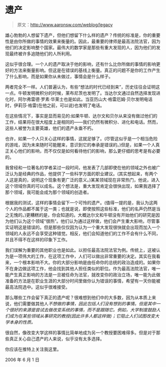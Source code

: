 # 遗产

> 原文：<http://www.aaronsw.com/weblog/legacy>

雄心勃勃的人想留下遗产，但他们想留下什么样的遗产？传统的标准是，你的重要性是由你所做的事情的效果来衡量的。因此，最重要的律师是最高法院法官，因为他们的决定影响整个国家。最伟大的数学家是那些有重大发现的人，因为他们的发现最终被许多追随他们的人所利用。

这似乎很合理。一个人的遗产取决于他的影响，还有什么比你所做的事情的影响更好的方法来衡量影响。但这是在错误的基线上衡量。真正的问题不是你的工作产生了什么影响，而是如果你从未做过，事情会是什么样子。

两者完全不一样。人们普遍认为，有些“想法的时代已经到来”，历史往往会证明这一点。牛顿发明微积分的时候，莱布尼茨也发明了。当达尔文通过自然选择发现进化时，阿尔弗雷德·罗素·华莱士也是如此。当亚历山大·格雷厄姆·贝尔发明电话时，伊莉莎·格雷(在他之前，可以说)也发明了电话。

在这些情况下，事实是显而易见的:如果牛顿、达尔文和贝尔从来没有做过他们的工作，结果将在很大程度上是相同的——我们仍然有微积分、进化和电话。然而，这些人被誉为主要英雄，他们的遗产永垂不朽。

也许，如果一个人只关心这样的事情，这就足够了。(尽管这似乎是一个相当危险的游戏，因为未来随时可能醒来，意识到它的奉承是错误的。)但是，如果一个人真正关心他们的影响，而不仅仅是如何看待他们的影响，那么更仔细的思考是有必要的。

我曾经和一位著名的学者呆过一段时间，他发表了几部即使在他的领域之外也被广泛认为是经典的作品，他提供了一些科学方面的职业建议。(其实想起来，有两个人这是真的，说明这个现象有更广泛的意义。)某某领域现在非常热门，他说，进入这个领域你真的可以成名。这个想法是，重大发现肯定会很快出现，如果我选择了那个领域，我可能会成为那个领域的创造者。

根据我的测试，这样的事情会留下一个可怜的遗产。(值得一提的是，我认为这两个人的作品都不属于这一类；也就是说，即使按照这些标准，他们的名声仍然是当之无愧的。)更糟糕的是，你会知道的。大概达尔文和牛顿没有开始他们的研究是因为他们认为这个领域“很热”。他们认为通过这样做，他们会产生重大影响，尽管事实证明这是错误的。但是那些仅仅因为认为一个重大发现很快就会出现而加入一个领域的人永远不会享受这种错觉。相反，他们会知道他们的工作不会有什么不同，并且不得不在这样的印象下工作。

我们误解为重要的其他职业也是如此。以担任最高法院法官为例。传统上，这被认为是一项伟大的工作，在这项工作中，人们可以做出非常重要的决定。其实在我看来，一个根本影响不大。你的大部分影响是由任命你的总统的政治造成的。如果你不在身边做这项工作，他会找到其他人担任类似的职位。作为最高法院法官，唯一能产生真正影响的方法是一旦被任命为法官，就改变你的政治立场，唯一能为此做准备的方法是在职业生涯的大部分时间里做你认为错误的事情，希望有一天你能被最高法院选中。这似乎很难接受。

那么哪些工作会留下真正的遗产呢？很难想到他们中的大多数，因为从本质上来说，他们需要做其他人*不想做的事情，因此包括人们没有想到的事情。但是其中一个很好的来源是尝试去做改变系统的事情，而不是跟随它。例如，大学制度鼓励人们成为在某些领域从事研究的教授(因此许多人都这样做)；它阻止人们试图改变大学本身的性质。*

很自然，像改变大学这样的事情比简单地成为另一个教授要困难得多。但是对于那些真正关心自己遗产的人来说，似乎没有太多选择。

你应该在推特上关注我这里。

2006 年 6 月 1 日